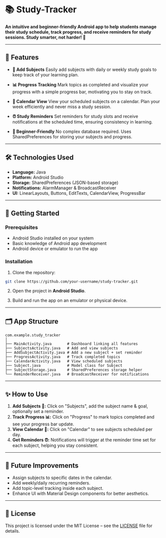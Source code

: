 # 📚 Study-Tracker

**An intuitive and beginner-friendly Android app to help students manage their study schedule, track progress, and receive reminders for study sessions. Study smarter, not harder! 🚀**

---

## 🌟 Features

* **📖 Add Subjects**
  Easily add subjects with daily or weekly study goals to keep track of your learning plan.

* **📊 Progress Tracking**
  Mark topics as completed and visualize your progress with a simple progress bar, motivating you to stay on track.

* **📅 Calendar View**
  View your scheduled subjects on a calendar. Plan your week efficiently and never miss a study session.

* **⏰ Study Reminders**
  Set reminders for study slots and receive notifications at the scheduled time, ensuring consistency in learning.

* **🧩 Beginner-Friendly**
  No complex database required. Uses SharedPreferences for storing your subjects and progress.

---

## 🛠️ Technologies Used

* **Language:** Java
* **Platform:** Android Studio
* **Storage:** SharedPreferences (JSON-based storage)
* **Notifications:** AlarmManager & BroadcastReceiver
* **UI:** LinearLayouts, Buttons, EditTexts, CalendarView, ProgressBar

---

## 🚀 Getting Started

### Prerequisites

* Android Studio installed on your system
* Basic knowledge of Android app development
* Android device or emulator to run the app

### Installation

1. Clone the repository:

```bash
git clone https://github.com/your-username/study-tracker.git
```

2. Open the project in **Android Studio**.

3. Build and run the app on an emulator or physical device.

---

## 🗂️ App Structure

```
com.example.study_tracker
│
├── MainActivity.java       # Dashboard linking all features
├── SubjectsActivity.java   # Add and view subjects
├── AddSubjectActivity.java # Add a new subject + set reminder
├── ProgressActivity.java   # Track completed topics
├── CalendarActivity.java   # View scheduled subjects
├── Subject.java            # Model class for Subject
├── SubjectStorage.java     # SharedPreferences storage helper
└── ReminderReceiver.java   # BroadcastReceiver for notifications
```

---

## ✨ How to Use

1. **Add Subjects 📖:** Click on "Subjects", add the subject name & goal, optionally set a reminder.
2. **Track Progress 📊:** Click on "Progress" to mark topics completed and see your progress bar update.
3. **View Calendar 📅:** Click on "Calendar" to see subjects scheduled per day.
4. **Get Reminders ⏰:** Notifications will trigger at the reminder time set for each subject, helping you stay consistent.

---

## 🌈 Future Improvements

* Assign subjects to specific dates in the calendar.
* Add weekly/daily recurring reminders.
* Add topic-level tracking inside each subject.
* Enhance UI with Material Design components for better aesthetics.

---

## 📄 License

This project is licensed under the MIT License – see the [LICENSE](LICENSE) file for details.
